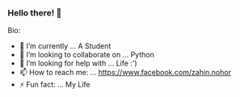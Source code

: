 ### Hello there! 👋



Bio:

- 🔭 I’m currently ... A Student
- 👯 I’m looking to collaborate on ... Python
- 🤔 I’m looking for help with ... Life :')
- 📫 How to reach me: ... https://www.facebook.com/zahin.nohor
- ⚡ Fun fact: ... My Life 
